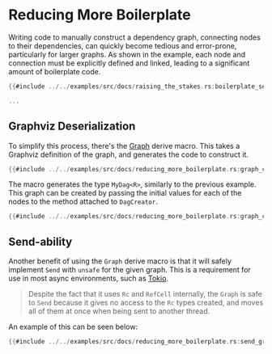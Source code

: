 # Reducing More Boilerplate

Writing code to manually construct a dependency graph, connecting nodes to their dependencies, can quickly become tedious and error-prone, particularly for larger graphs. As shown in the example, each node and connection must be explicitly defined and linked, leading to a significant amount of boilerplate code.

```rust
{{#include ../../examples/src/docs/raising_the_stakes.rs:boilerplate_setup}}

...
```

## Graphviz Deserialization

To simplify this process, there's the [Graph](https://docs.rs/depends/latest/depends/derives/derive.Graph.html) derive
macro. This takes a Graphviz definition of the graph, and generates the code to construct it.

```rust
{{#include ../../examples/src/docs/reducing_more_boilerplate.rs:graph_creator}}
```

The macro generates the type `MyDag<R>`, similarly to the previous example. This graph can be created by passing the
initial values for each of the nodes to the method attached to `DagCreator`.

```rust
{{#include ../../examples/src/docs/reducing_more_boilerplate.rs:graph_creator_use}}
```

## Send-ability

Another benefit of using the `Graph` derive macro is that it will safely implement `Send` with `unsafe`
for the given graph. This is a requirement for use in most async environments, such as [Tokio](https://tokio.rs/).

> Despite the fact that it uses `Rc` and `RefCell` internally, the `Graph` is safe to `Send` because it gives no access
> to the `Rc` types created, and moves all of them at once when being sent to another thread.

An example of this can be seen below:

```rust
{{#include ../../examples/src/docs/reducing_more_boilerplate.rs:send_graph}}
```
